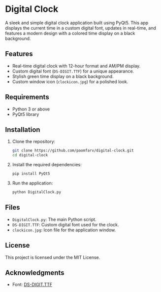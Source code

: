 
# Digital Clock

A sleek and simple digital clock application built using PyQt5. This app displays the current time in a custom digital font, updates in real-time, and features a modern design with a colored time display on a black background.

## Features
- Real-time digital clock with 12-hour format and AM/PM display.
- Custom digital font (`DS-DIGIT.TTF`) for a unique appearance.
- Stylish green time display on a black background.
- Custom window icon (`clockicon.jpg`) for a polished look.

## Requirements
- Python 3 or above
- PyQt5 library

## Installation
1. Clone the repository:
   ```bash
   git clone https://github.com/paomfarv/digital-clock.git
   cd digital-clock
   ```

2. Install the required dependencies:
   ```bash
   pip install PyQt5
   ```

3. Run the application:
   ```bash
   python DigitalClock.py
   ```

## Files
- `DigitalClock.py`: The main Python script.
- `DS-DIGIT.TTF`: Custom digital font used for the clock.
- `clockicon.jpg`: Icon file for the application window.

## License
This project is licensed under the MIT License.

## Acknowledgments
- Font: [DS-DIGIT.TTF](https://www.dafont.com/ds-digital.font)
